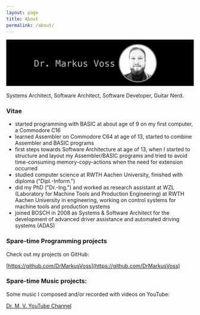 ```yaml
---
layout: page
title: About
permalink: /about/
---
```


<img style="float: center;" src="/assets/images/about_banner.png">


Systems Architect, Software Architect, Software Developer, Guitar Nerd.

### Vitae

- started programming with BASIC at about age of 9 on my first computer, a Commodore C16 
- learned Assembler on Commodore C64 at age of 13, started to combine Assembler and BASIC programs
- first steps towards Software Architecture at age of 13, when I started to structure and layout
  my Assembler/BASIC programs and tried to avoid time-consuming memory-copy-actions when the need for
  extension occurred
- studied computer science at RWTH Aachen University, finished with diploma ("Dipl.-Inform.")
- did my PhD ("Dr.-Ing.") and worked as research assistant at WZL (Laboratory for Machine Tools and
  Production Engineering) at RWTH Aachen University in engineering, working on control systems for machine tools
  and production systems
- joined BOSCH in 2008 as Systems & Software Architect for the development of advanced driver assistance
  and automated driving systems (ADAS)


### Spare-time Programming projects

Check out my projects on GitHub:

[https://github.com/DrMarkusVoss](https://github.com/DrMarkusVoss)

### Spare-time Music projects:

Some music I composed and/or recorded with videos on YouTube:

[Dr. M. V. YouTube Channel](https://www.youtube.com/channel/UCvAQB6B2KhBIbGiEH3gCyjw)
